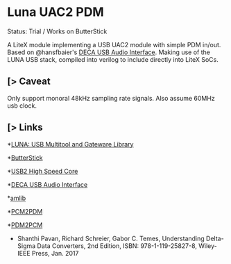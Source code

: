# Luna UAC2 PDM

Status: Trial / Works on ButterStick

A LiteX module implementing a USB UAC2 module with simple PDM in/out. Based on @hansfbaier's [DECA USB Audio Interface](https://github.com/amaranth-community-unofficial/deca-usb2-audio-interface).
Making use of the LUNA USB stack, compiled into verilog to include directly into LiteX SoCs.


[> Caveat
---------

Only support monoral 48kHz sampling rate signals. Also assume 60MHz usb clock.

[> Links
--------

*[LUNA: USB Multitool and Gateware Library](https://luna.readthedocs.io/en/latest/index.html)

*[ButterStick](https://github.com/butterstick-fpga/butterstick-hardware)

*[USB2 High Speed Core](https://github.com/amaranth-community-unofficial/usb2-highspeed-core)

*[DECA USB Audio Interface](https://github.com/amaranth-community-unofficial/deca-usb2-audio-interface)

*[amlib](https://github.com/amaranth-community-unofficial/amlib)

*[PCM2PDM](https://github.com/kazkojima/pcm2pdm-example)

*[PDM2PCM](https://github.com/kazkojima/pdmmic-example)

* Shanthi Pavan, Richard Schreier, Gabor C. Temes,
Understanding Delta-Sigma Data Converters, 2nd Edition, ISBN: 978-1-119-25827-8, Wiley-IEEE Press, Jan. 2017